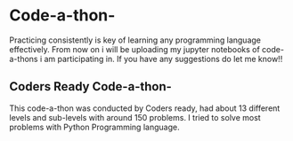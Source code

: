# Code-a-thon-
Practicing consistently is key of learning any programming language effectively.
From now on i will be uploading my jupyter notebooks of code-a-thons i am participating in.
If you have any suggestions do let me know!!

## Coders Ready Code-a-thon-
This code-a-thon was conducted by Coders ready, had about 13 different levels and sub-levels with around 150 problems. I tried to solve most problems with Python Programming language.

